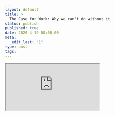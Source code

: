 ```yaml
---
layout: default
title: >
  The Case for Work: Why we can't do without it
status: publish
published: true
date: 2020-4-19 00:00:00
meta:
  _edit_last: "1"
type: post
tags:
---
```

<div  id="qrcode"></div>
<div>
<iframe src="https://researchers.mq.edu.au/en/clippings/the-case-for-work-why-we-cant-do-without-it">
</iframe>
</div>

<script type="text/javascript" src="{site.baseurl}/js/qr/qrcode.js"></script>
<script type="text/javascript">
new QRCode(document.getElementById("qrcode"), "https://researchers.mq.edu.au/en/clippings/the-case-for-work-why-we-cant-do-without-it");
</script>
        